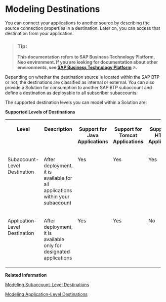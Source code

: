<!-- loio37bddb411fa9496d9db9699371c99138 -->

# Modeling Destinations

You can connect your applications to another source by describing the source connection properties in a destination. Later on, you can access that destination from your application.

> ### Tip:  
> **This documentation refers to SAP Business Technology Platform, Neo environment. If you are looking for documentation about other environments, see [SAP Business Technology Platform](https://help.sap.com/viewer/65de2977205c403bbc107264b8eccf4b/Cloud/en-US/6a2c1ab5a31b4ed9a2ce17a5329e1dd8.html "SAP Business Technology Platform (SAP BTP) is an integrated offering comprised of four technology portfolios: database and data management, application development and integration, analytics, and intelligent technologies. The platform offers users the ability to turn data into business value, compose end-to-end business processes, and build and extend SAP applications quickly.") :arrow_upper_right:.**

Depending on whether the destination source is located within the SAP BTP or not, the destinations are classified as internal or external. You can also provide a Solution for consumption to another SAP BTP subaccount and define a destination as deployable to all subscriber subaccounts.

The supported destination levels you can model within a Solution are:

**Supported Levels of Destinations**


<table>
<tr>
<th valign="top">

Level



</th>
<th valign="top">

Description



</th>
<th valign="top">

Support for Java Applications



</th>
<th valign="top">

Support for Tomcat Applications



</th>
<th valign="top">

Support for HTML5 Applications



</th>
</tr>
<tr>
<td valign="top">

Subaccount-Level Destination



</td>
<td valign="top">

After deployment, it is available for all applications within your subaccount



</td>
<td valign="top">

Yes



</td>
<td valign="top">

Yes



</td>
<td valign="top">

Yes



</td>
</tr>
<tr>
<td valign="top">

Application-Level Destination



</td>
<td valign="top">

After deployment, it is available only for designated applications



</td>
<td valign="top">

Yes



</td>
<td valign="top">

Yes



</td>
<td valign="top">

No



</td>
</tr>
</table>

**Related Information**  


[Modeling Subaccount-Level Destinations](modeling-subaccount-level-destinations-8aacd18.md "Subaccount-level destinations are not linked to a particular application, but instead can be used by all applications. For example, the subaccount-level destination can be used by an HTML5 application to connect to a source Java application.")

[Modeling Application-Level Destinations](modeling-application-level-destinations-1806ffa.md)

